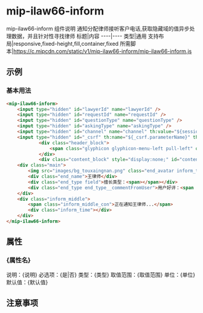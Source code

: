 # mip-ilaw66-inform

mip-ilaw66-inform 组件说明
通知分配律师接听客户电话,获取隐藏域的值异步处理数据，并且针对性寻找律师
标题|内容
----|----
类型|通用
支持布局|responsive,fixed-height,fill,container,fixed
所需脚本|https://c.mipcdn.com/static/v1/mip-ilaw66-inform/mip-ilaw66-inform.js

## 示例

### 基本用法
```html
<mip-ilaw66-inform>
    <input type="hidden" id="lawyerId" name="lawyerId" />
    <input type="hidden" id="requestId" name="requestId" />
    <input type="hidden" id="questionType" name="questionType" />
    <input type="hidden" id="askingType" name="askingType" />
    <input type="hidden" id="channel" name="channel" th:value="${session.channel}" />
    <input type="hidden" id="_csrf" th:name="${_csrf.parameterName}" th:value="${_csrf.token}" />
			<div class="header_block">
				<span class="glyphicon glyphicon-menu-left pull-left" onclick="gobackHandle();"></span>通知律师
			</div>
			<div class="content_block" style="display:none;" id="content_block"></div>
    <div class="main">
        <img src="images/bg_touxaingnan.png" class="end_avatar inform_top_img" />
        <div class="end_name">王律师</div>
        <div class="end_type field">擅长类型：<span></span></div>
        <div class="end_type end_type__commentFromUser">用户好评：<span class="goodCommentRate"></span></div>
    </div>
    <div class="inform_middle">
        <span class="inform_middle_con">正在通知王律师...</span>
        <div class="inform_time"></div>
    </div>
</mip-ilaw66-inform>
```

## 属性

### {属性名}

说明：{说明}
必选项：{是|否}
类型：{类型}
取值范围：{取值范围}
单位：{单位}
默认值：{默认值}

## 注意事项

